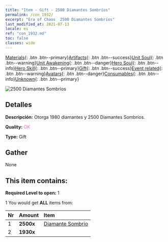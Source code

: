 ```yaml
---
title: "Item - Gift - 2500 Diamantes Sombríos"
permalink: /con_1932/
excerpt: "Era of Chaos  2500 Diamantes Sombríos"
last_modified_at: 2021-07-13
locale: es
ref: "con_1932.md"
toc: false
classes: wide
---
```

 [Materials](/ItemsES/){: .btn .btn--primary}[Artifacts](/ItemsES/Artifacts/){: .btn .btn--success}[Unit Soul](/ItemsES/UnitSoul/){: .btn .btn--warning}[Unit Awakening](/ItemsES/UnitAwakening/){: .btn .btn--danger}[Hero Soul](/ItemsES/HeroSoul/){: .btn .btn--info}[Hero Skill](/ItemsES/HeroSkill/){: .btn .btn--primary}[Gift](/ItemsES/Gift/){: .btn .btn--success}[Event related](/ItemsES/Events/){: .btn .btn--warning}[Avatars](/ItemsES/Avatars/){: .btn .btn--danger}[Consumables](/ItemsES/Consumables/){: .btn .btn--info}[Unknown](/ItemsES/Unknown/){: .btn .btn--primary}

 ![2500 Diamantes Sombríos](/images/t/i_10040.png)

## Detalles
 **Descripción:** Otorga 1980 diamantes y 2500 Diamantes Sombríos.

 **Quality:** <span style="color: #DA70D6">OK</span>

 **Type:** Gift

## Gather

  None

## This item contains:

 **Required Level to open:** 1

 1 You would get **ALL** items  from:

  | Nr | Amount |     Item    |
  |:---|:-------|:------------|
  | 1 |  **2500x** | [Diamante Sombrío](/ItemsES/con_554/) |  | 
  | 2 |  **1930x** | <i class="fas fa-gem"/> |  | 
